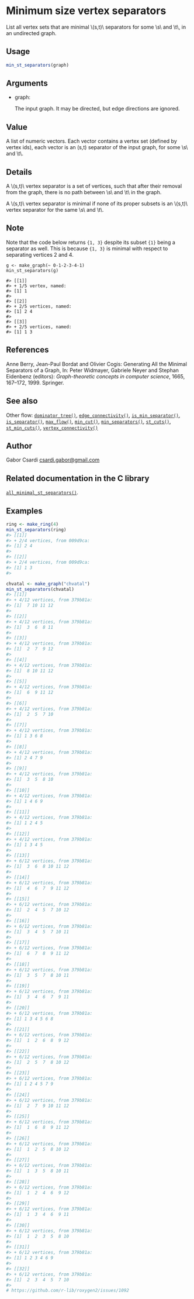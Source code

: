 # Minimum size vertex separators

List all vertex sets that are minimal \\(s,t)\\ separators for some
\\s\\ and \\t\\, in an undirected graph.

## Usage

``` r
min_st_separators(graph)
```

## Arguments

- graph:

  The input graph. It may be directed, but edge directions are ignored.

## Value

A list of numeric vectors. Each vector contains a vertex set (defined by
vertex ids), each vector is an (s,t) separator of the input graph, for
some \\s\\ and \\t\\.

## Details

A \\(s,t)\\ vertex separator is a set of vertices, such that after their
removal from the graph, there is no path between \\s\\ and \\t\\ in the
graph.

A \\(s,t)\\ vertex separator is minimal if none of its proper subsets is
an \\(s,t)\\ vertex separator for the same \\s\\ and \\t\\.

## Note

Note that the code below returns `{1, 3}` despite its subset `{1}` being
a separator as well. This is because `{1, 3}` is minimal with respect to
separating vertices 2 and 4.

    g <- make_graph(~ 0-1-2-3-4-1)
    min_st_separators(g)

    #> [[1]]
    #> + 1/5 vertex, named:
    #> [1] 1
    #>
    #> [[2]]
    #> + 2/5 vertices, named:
    #> [1] 2 4
    #>
    #> [[3]]
    #> + 2/5 vertices, named:
    #> [1] 1 3

## References

Anne Berry, Jean-Paul Bordat and Olivier Cogis: Generating All the
Minimal Separators of a Graph, In: Peter Widmayer, Gabriele Neyer and
Stephan Eidenbenz (editors): *Graph-theoretic concepts in computer
science*, 1665, 167–172, 1999. Springer.

## See also

Other flow:
[`dominator_tree()`](https://r.igraph.org/reference/dominator_tree.md),
[`edge_connectivity()`](https://r.igraph.org/reference/edge_connectivity.md),
[`is_min_separator()`](https://r.igraph.org/reference/is_min_separator.md),
[`is_separator()`](https://r.igraph.org/reference/is_separator.md),
[`max_flow()`](https://r.igraph.org/reference/max_flow.md),
[`min_cut()`](https://r.igraph.org/reference/min_cut.md),
[`min_separators()`](https://r.igraph.org/reference/min_separators.md),
[`st_cuts()`](https://r.igraph.org/reference/st_cuts.md),
[`st_min_cuts()`](https://r.igraph.org/reference/st_min_cuts.md),
[`vertex_connectivity()`](https://r.igraph.org/reference/vertex_connectivity.md)

## Author

Gabor Csardi <csardi.gabor@gmail.com>

## Related documentation in the C library

[`all_minimal_st_separators()`](https://igraph.org/c/html/latest/igraph-Separators.html#igraph_all_minimal_st_separators).

## Examples

``` r
ring <- make_ring(4)
min_st_separators(ring)
#> [[1]]
#> + 2/4 vertices, from 009d9ca:
#> [1] 2 4
#> 
#> [[2]]
#> + 2/4 vertices, from 009d9ca:
#> [1] 1 3
#> 

chvatal <- make_graph("chvatal")
min_st_separators(chvatal)
#> [[1]]
#> + 4/12 vertices, from 379b81a:
#> [1]  7 10 11 12
#> 
#> [[2]]
#> + 4/12 vertices, from 379b81a:
#> [1]  3  6  8 11
#> 
#> [[3]]
#> + 4/12 vertices, from 379b81a:
#> [1]  2  7  9 12
#> 
#> [[4]]
#> + 4/12 vertices, from 379b81a:
#> [1]  8 10 11 12
#> 
#> [[5]]
#> + 4/12 vertices, from 379b81a:
#> [1]  6  9 11 12
#> 
#> [[6]]
#> + 4/12 vertices, from 379b81a:
#> [1]  2  5  7 10
#> 
#> [[7]]
#> + 4/12 vertices, from 379b81a:
#> [1] 1 3 6 8
#> 
#> [[8]]
#> + 4/12 vertices, from 379b81a:
#> [1] 2 4 7 9
#> 
#> [[9]]
#> + 4/12 vertices, from 379b81a:
#> [1]  3  5  8 10
#> 
#> [[10]]
#> + 4/12 vertices, from 379b81a:
#> [1] 1 4 6 9
#> 
#> [[11]]
#> + 4/12 vertices, from 379b81a:
#> [1] 1 2 4 5
#> 
#> [[12]]
#> + 4/12 vertices, from 379b81a:
#> [1] 1 3 4 5
#> 
#> [[13]]
#> + 6/12 vertices, from 379b81a:
#> [1]  3  6  8 10 11 12
#> 
#> [[14]]
#> + 6/12 vertices, from 379b81a:
#> [1]  4  6  7  9 11 12
#> 
#> [[15]]
#> + 6/12 vertices, from 379b81a:
#> [1]  2  4  5  7 10 12
#> 
#> [[16]]
#> + 6/12 vertices, from 379b81a:
#> [1]  3  4  5  7 10 11
#> 
#> [[17]]
#> + 6/12 vertices, from 379b81a:
#> [1]  6  7  8  9 11 12
#> 
#> [[18]]
#> + 6/12 vertices, from 379b81a:
#> [1]  3  5  7  8 10 11
#> 
#> [[19]]
#> + 6/12 vertices, from 379b81a:
#> [1]  3  4  6  7  9 11
#> 
#> [[20]]
#> + 6/12 vertices, from 379b81a:
#> [1] 1 3 4 5 6 8
#> 
#> [[21]]
#> + 6/12 vertices, from 379b81a:
#> [1]  1  2  6  8  9 12
#> 
#> [[22]]
#> + 6/12 vertices, from 379b81a:
#> [1]  2  5  7  8 10 12
#> 
#> [[23]]
#> + 6/12 vertices, from 379b81a:
#> [1] 1 2 4 5 7 9
#> 
#> [[24]]
#> + 6/12 vertices, from 379b81a:
#> [1]  2  7  9 10 11 12
#> 
#> [[25]]
#> + 6/12 vertices, from 379b81a:
#> [1]  1  6  8  9 11 12
#> 
#> [[26]]
#> + 6/12 vertices, from 379b81a:
#> [1]  1  2  5  8 10 12
#> 
#> [[27]]
#> + 6/12 vertices, from 379b81a:
#> [1]  1  3  5  8 10 11
#> 
#> [[28]]
#> + 6/12 vertices, from 379b81a:
#> [1]  1  2  4  6  9 12
#> 
#> [[29]]
#> + 6/12 vertices, from 379b81a:
#> [1]  1  3  4  6  9 11
#> 
#> [[30]]
#> + 6/12 vertices, from 379b81a:
#> [1]  1  2  3  5  8 10
#> 
#> [[31]]
#> + 6/12 vertices, from 379b81a:
#> [1] 1 2 3 4 6 9
#> 
#> [[32]]
#> + 6/12 vertices, from 379b81a:
#> [1]  2  3  4  5  7 10
#> 
# https://github.com/r-lib/roxygen2/issues/1092
```
